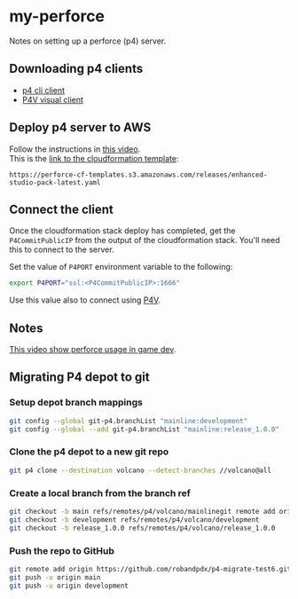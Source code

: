 # my-perforce

Notes on setting up a perforce (p4) server.

## Downloading p4 clients
* [p4 cli client](https://portal.perforce.com/s/downloads?product=Helix%20Command-Line%20Client%20%28P4%29)
* [P4V visual client](https://portal.perforce.com/s/downloads?product=Helix%20Visual%20Client%20%28P4V%29)

## Deploy p4 server to AWS
Follow the instructions in [this video](https://youtu.be/gLSc9Qpe_ww?si=eSGZHU9ZLWGoPvZ4).  
This is the [link to the cloudformation template](https://perforce-cf-templates.s3.amazonaws.com/releases/enhanced-studio-pack-latest.yaml):
```
https://perforce-cf-templates.s3.amazonaws.com/releases/enhanced-studio-pack-latest.yaml
```

## Connect the client
Once the cloudformation stack deploy has completed, get the `P4CommitPublicIP` from the output of the cloudformation stack. You'll need this to connect to the server.

Set the value of `P4PORT` environment variable to the following:
```bash
export P4PORT="ssl:<P4CommitPublicIP>:1666"
```

Use this value also to connect using [P4V](https://portal.perforce.com/s/downloads?product=Helix%20Visual%20Client%20%28P4V%29).  


## Notes
[This video show perforce usage in game dev](https://youtu.be/4uuI5C5XNoQ?si=GnISrpYcIrzfSX85).  

## Migrating P4 depot to git

### Setup depot branch mappings
```bash
git config --global git-p4.branchList "mainline:development"
git config --global --add git-p4.branchList "mainline:release_1.0.0"
```

### Clone the p4 depot to a new git repo
```bash
git p4 clone --destination volcano --detect-branches //volcano@all
```

### Create a local branch from the branch ref
```bash
git checkout -b main refs/remotes/p4/volcano/mainlinegit remote add origin https://github.com/robandpdx/p4-migrate-test7.git
git checkout -b development refs/remotes/p4/volcano/development
git checkout -b release_1.0.0 refs/remotes/p4/volcano/release_1.0.0
```

### Push the repo to GitHub
```bash
git remote add origin https://github.com/robandpdx/p4-migrate-test6.git
git push -u origin main
git push -u origin development
```

